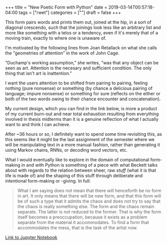 +++
title = "New Poetic Form with Python"
date = 2019-03-14T00:57:18-04:00
tags = ["rwet"]
categories = [""]
draft = false
+++

This form pairs words and prints them out, joined at the hip, in a sort of diagonal crescendo, such that the joinings look less like an arbitrary list and more like something with a telos or a tendency, even if it's merely that of a moving train, exactly to where one is unaware of. 

I'm motivated by the following lines from Joan Retallack on what she calls the "geometries of attention" in the work of John Cage. 

"Duchamp's working assumption," she writes, "was that any object can be seen as art. Attention is the necesary and sufficient condition. The only thing that isn't art is inattention."

I want the users attention to be shifted from pairing to pairing, feeling nothing (pure nonsense) or something (by chance a delicious pairing of language; impure nonsense) or something for sure (reflects on the either or both of the two words owing to their chance encounter and concatenation).

My current design, which you can find in the link below, is more a product of my current burn-out and near total exhaustion resulting from everything involved in thesis midterms than it is a genuine reflection of what I actually want to and think I can achieve. 

After ~36 hours or so, I definitely want to spend some time revisiting this, as this seems like it might be the last assignment of the semester where we will be manipulating text in a more manual fashion, rather than generating it using Markov chains, RNNs, or decoding word vectors, etc.

What I would eventually like to explore in the domain of computational form-making in and with Python is something of a piece with what Beckett talks about with regards to the relation between sheer, raw *stuff* (what it is that life is made of) and the shaping of this stuff through deliberate and intentional form-making or -giving. In full:

>What I am saying does not mean that there will henceforth be no form in art. It only means that there will be new form, and that this form will be of such a type that it admits the chaos and does not try to say that the chaos is really something else. The form and the chaos remain separate. The latter is not reduced to the former. That is why the form itself becomes a preoccupation, because it exists as a problem separate from the material it accommodates. To find a form that accommodates the mess, that is the task of the artist now.

[Link to Jupyter Notebook](https://github.com/michaeljblum/rwet/blob/master/Assignment_4.ipynb)
